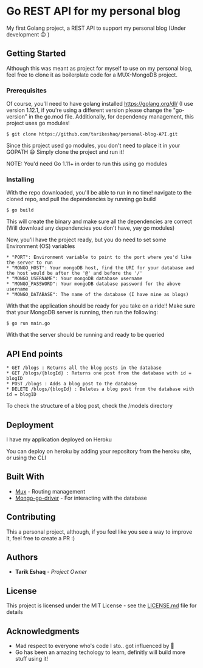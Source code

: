 # Go REST API for my personal blog

My first Golang project, a REST API to support my personal blog (Under development :wink: ) 


## Getting Started

Although this was meant as project for myself to use on my personal blog, feel free to clone it as boilerplate code
for a MUX-MongoDB project.

### Prerequisites

Of course, you'll need to have golang installed https://golang.org/dl/ (I use version 1.12.1, if you're using a different version
please change the "go-version" in the go.mod file. Additionally, for dependency management,
this project uses go modules!

```
$ git clone https://github.com/tarikeshaq/personal-blog-API.git
```

Since this project used go modules, you don't need to place it in your GOPATH :smile: Simply clone the project and run it!


NOTE: You'd need Go 1.11+ in order to run this using go modules


### Installing

With the repo downloaded, you'll be able to run in no time!
navigate to the cloned repo, and pull the dependencies by running go build

```
$ go build
```

This will create the binary and make sure all the dependencies are correct (Will download any dependencies you don't have, yay go modules)

Now, you'll have the project ready, but you do need to set some Environment (OS) variables

```
* "PORT": Environment variable to point to the port where you'd like the server to run
* "MONGO_HOST": Your mongoDB host, find the URI for your database and the host would be after the '@' and before the '/'
* "MONGO_USERNAME": Your mongoDB database username
* "MONGO_PASSWORD": Your mongoDB database password for the above username
* "MONGO_DATABASE": The name of the database (I have mine as blogs)
```


With that the application should be ready for you take on a ride!!
Make sure that your MongoDB server is running, then run the following:
```
$ go run main.go
```

With that the server should be running and ready to be queried

## API End points
```
* GET /blogs : Returns all the blog posts in the database
* GET /blogs/{blogId} : Returns one post from the database with id = blogID
* POST /blogs : Adds a blog post to the database
* DELETE /blogs/{blogId} : Deletes a blog post from the database with id = blogID
```
To check the structure of a blog post, check the /models directory


## Deployment

I have my application deployed on Heroku

You can deploy on heroku by adding your repository from the heroku site, or using the CLI

## Built With

* [Mux](https://github.com/gorilla/mux) - Routing management
* [Mongo-go-driver](https://github.com/mongodb/mongo-go-driver) - For interacting with the database

## Contributing

This a personal project, although, if you feel like you see a way to improve it, feel free to create a PR :) 

## Authors

* **Tarik Eshaq** - *Project Owner*


## License

This project is licensed under the MIT License - see the [LICENSE.md](LICENSE.md) file for details

## Acknowledgments

* Mad respect to everyone who's code I sto.. got influenced by :angel: 
* Go has been an amazing techology to learn, definitly will build more stuff using it! 

